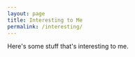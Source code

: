 ```yaml
---
layout: page
title: Interesting to Me
permalink: /interesting/
---
```


Here's some stuff that's interesting to me.  
